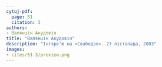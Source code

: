 ```yaml
---
cytuj-pdf:
  page: 51
  citation: 3
authors:
- Валянцін Акудовіч
title: "Валянцін Акудовіч"
description: "Інтэрв’ю на «Свабодзе». 27 лістапада, 2003"
images:
- cites/51-3/preview.png
---
```


